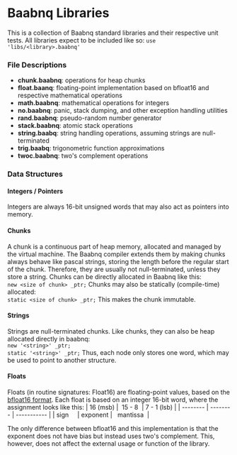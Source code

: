 
# Baabnq Libraries
This is a collection of Baabnq standard libraries and their respective unit tests.
All libraries expect to be included like so: ```use 'libs/<library>.baabnq'```

### File Descriptions
- **chunk.baabnq**: operations for heap chunks
- **float.baanq**: floating-point implementation based on bfloat16 and respective mathematical operations
- **math.baabnq**: mathematical operations for integers
- **no.baabnq**: panic, stack dumping, and other exception handling utilities
- **rand.baabnq**: pseudo-random number generator
- **stack.baabnq**: atomic stack operations
- **string.baabq**: string handling operations, assuming strings are null-terminated
- **trig.baabq**: trigonometric function approximations
- **twoc.baabnq**: two's complement operations

### Data Structures

#### Integers / Pointers
Integers are always 16-bit unsigned words that may also act as pointers into memory.

#### Chunks
A chunk is a continuous part of heap memory, allocated and managed by the virtual machine. The Baabnq compiler extends them by making chunks always behave like pascal strings, storing the length before the regular start of the chunk. Therefore, they are usually not null-terminated, unless they store a string. Chunks can be directly allocated in Baabnq like this:    
```new <size of chunk> _ptr;```
Chunks may also be statically (compile-time) allocated:    
```static <size of chunk> _ptr;```
This makes the chunk immutable.

#### Strings
Strings are null-terminated chunks. Like chunks, they can also be heap allocated directly in baabnq:    
```new '<string>' _ptr;```   
```static '<string>' _ptr;```
Thus, each node only stores one word, which may be used to point to another structure.

#### Floats
Floats (in routine signatures: Float16) are floating-point values, based on the [bfloat16 format](https://en.wikipedia.org/wiki/Bfloat16_floating-point_format). Each float is based on an integer 16-bit word, where the assignment looks like this:
| 16 (msb) |  15 - 8  | 7 - 1 (lsb) |
| -------- | -------- | ----------- |
| sign     | exponent |   mantissa  |

The only difference between bfloat16 and this implementation is that the exponent does not have bias but instead uses two's complement. This, however, does not affect the external usage or function of the library.


